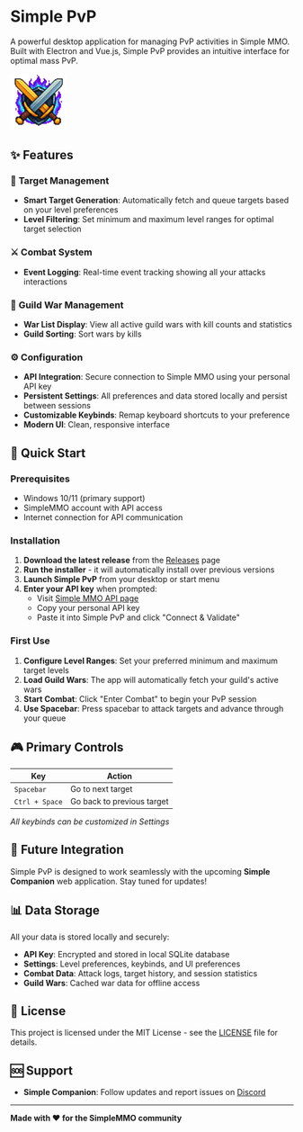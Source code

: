 # Simple PvP

A powerful desktop application for managing PvP activities in Simple MMO. Built with Electron and Vue.js, Simple PvP provides an intuitive interface for optimal mass PvP.

<img src="assets/app-logo.png" alt="Simple PvP Logo" width="20%"/>

## ✨ Features

### 🎯 **Target Management**
- **Smart Target Generation**: Automatically fetch and queue targets based on your level preferences
- **Level Filtering**: Set minimum and maximum level ranges for optimal target selection

### ⚔️ **Combat System**
- **Event Logging**: Real-time event tracking showing all your attacks interactions

### 🏰 **Guild War Management**
- **War List Display**: View all active guild wars with kill counts and statistics
- **Guild Sorting**: Sort wars by kills

### ⚙️ **Configuration**
- **API Integration**: Secure connection to Simple MMO using your personal API key
- **Persistent Settings**: All preferences and data stored locally and persist between sessions
- **Customizable Keybinds**: Remap keyboard shortcuts to your preference
- **Modern UI**: Clean, responsive interface

## 🚀 Quick Start

### Prerequisites
- Windows 10/11 (primary support)
- SimpleMMO account with API access
- Internet connection for API communication

### Installation

1. **Download the latest release** from the [Releases](https://github.com/osiandtrix/simple-pvp/releases) page
2. **Run the installer** - it will automatically install over previous versions
3. **Launch Simple PvP** from your desktop or start menu
4. **Enter your API key** when prompted:
   - Visit [Simple MMO API page](https://web.simple-mmo.com/p-api/home)
   - Copy your personal API key
   - Paste it into Simple PvP and click "Connect & Validate"

### First Use

1. **Configure Level Ranges**: Set your preferred minimum and maximum target levels
2. **Load Guild Wars**: The app will automatically fetch your guild's active wars
3. **Start Combat**: Click "Enter Combat" to begin your PvP session
4. **Use Spacebar**: Press spacebar to attack targets and advance through your queue

## 🎮 Primary Controls

| Key | Action |
|-----|--------|
| `Spacebar` | Go to next target |
| `Ctrl + Space` | Go back to previous target |

*All keybinds can be customized in Settings*

## 🔗 Future Integration

Simple PvP is designed to work seamlessly with the upcoming **Simple Companion** web application.  Stay tuned for updates!

## 📊 Data Storage

All your data is stored locally and securely:
- **API Key**: Encrypted and stored in local SQLite database
- **Settings**: Level preferences, keybinds, and UI preferences
- **Combat Data**: Attack logs, target history, and session statistics
- **Guild Wars**: Cached war data for offline access

## 📝 License

This project is licensed under the MIT License - see the [LICENSE](LICENSE) file for details.

## 🆘 Support

- **Simple Companion**: Follow updates and report issues on [Discord](https://discord.gg/zBbJ7QuK3U)

---

**Made with ❤️ for the SimpleMMO community**
